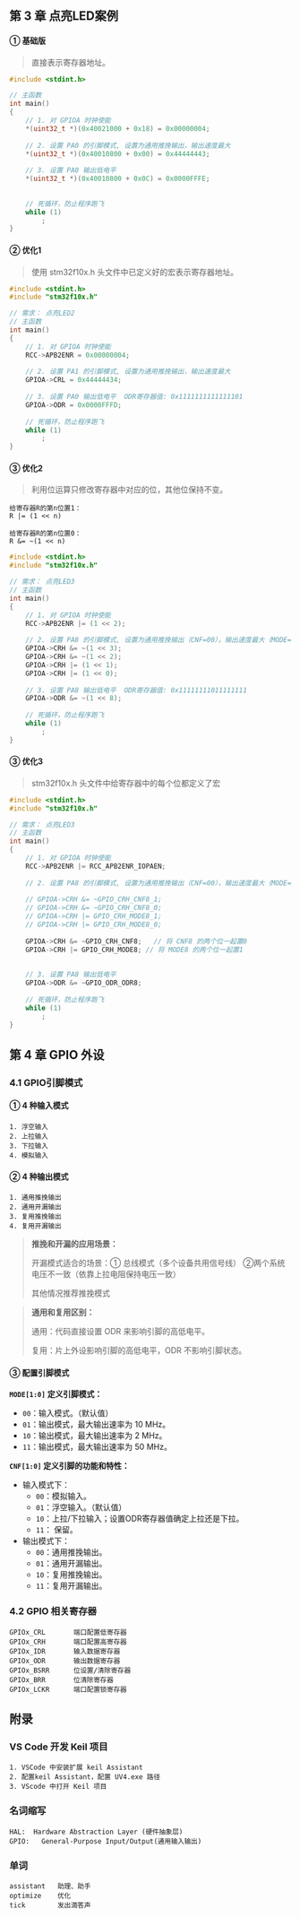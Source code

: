 ## 第 3 章 点亮LED案例

#### ① 基础版

> 直接表示寄存器地址。

```c
#include <stdint.h>

// 主函数
int main()
{
	// 1. 对 GPIOA 时钟使能
	*(uint32_t *)(0x40021000 + 0x18) = 0x00000004; 
	
	// 2. 设置 PA0 的引脚模式, 设置为通用推挽输出，输出速度最大
	*(uint32_t *)(0x40010800 + 0x00) = 0x44444443;
	
	// 3. 设置 PA0 输出低电平
	*(uint32_t *)(0x40010800 + 0x0C) = 0x0000FFFE;
	
	
	// 死循环，防止程序跑飞
	while (1)
		;
}

```

#### ② 优化1

> 使用 stm32f10x.h 头文件中已定义好的宏表示寄存器地址。

```c
#include <stdint.h>
#include "stm32f10x.h"

// 需求： 点亮LED2
// 主函数
int main()
{
	// 1. 对 GPIOA 时钟使能
	RCC->APB2ENR = 0x00000004;
	
	// 2. 设置 PA1 的引脚模式, 设置为通用推挽输出，输出速度最大
	GPIOA->CRL = 0x44444434;
	
	// 3. 设置 PA0 输出低电平  ODR寄存器值: 0x1111111111111101
	GPIOA->ODR = 0x0000FFFD;
	
	// 死循环，防止程序跑飞
	while (1)
		;
}

```

#### ③ 优化2

> 利用位运算只修改寄存器中对应的位，其他位保持不变。

```
给寄存器R的第n位置1：
R |= (1 << n)

给寄存器R的第n位置0：
R &= ~(1 << n)
```

```c
#include <stdint.h>
#include "stm32f10x.h"

// 需求： 点亮LED3
// 主函数
int main()
{
	// 1. 对 GPIOA 时钟使能
	RCC->APB2ENR |= (1 << 2);
	
	// 2. 设置 PA8 的引脚模式, 设置为通用推挽输出（CNF=00），输出速度最大（MODE=11）
	GPIOA->CRH &= ~(1 << 3);
	GPIOA->CRH &= ~(1 << 2);
	GPIOA->CRH |= (1 << 1);
	GPIOA->CRH |= (1 << 0);
	
	// 3. 设置 PA8 输出低电平  ODR寄存器值: 0x11111111011111111
	GPIOA->ODR &= ~(1 << 8);
	
	// 死循环，防止程序跑飞
	while (1)
		;
}

```

#### ③ 优化3

> stm32f10x.h 头文件中给寄存器中的每个位都定义了宏

```c
#include <stdint.h>
#include "stm32f10x.h"

// 需求： 点亮LED3
// 主函数
int main()
{
	// 1. 对 GPIOA 时钟使能
	RCC->APB2ENR |= RCC_APB2ENR_IOPAEN;
	
	// 2. 设置 PA8 的引脚模式, 设置为通用推挽输出（CNF=00），输出速度最大（MODE=11）
	
	// GPIOA->CRH &= ~GPIO_CRH_CNF8_1; 
	// GPIOA->CRH &= ~GPIO_CRH_CNF8_0; 
	// GPIOA->CRH |= GPIO_CRH_MODE8_1; 
	// GPIOA->CRH |= GPIO_CRH_MODE8_0; 
	
	GPIOA->CRH &= ~GPIO_CRH_CNF8;	// 将 CNF8 的两个位一起置0
	GPIOA->CRH |= GPIO_CRH_MODE8; // 将 MODE8 的两个位一起置1 
	
	
	// 3. 设置 PA8 输出低电平 
	GPIOA->ODR &= ~GPIO_ODR_ODR8;
	
	// 死循环，防止程序跑飞
	while (1)
		;
}

```



## 第 4 章 GPIO 外设

### 4.1 GPIO引脚模式

#### ① 4 种输入模式

```
1. 浮空输入
2. 上拉输入
3. 下拉输入
4. 模拟输入
```

#### ② 4 种输出模式

```
1. 通用推挽输出
2. 通用开漏输出
3. 复用推挽输出
4. 复用开漏输出
```

> **推挽和开漏的应用场景：**
>
> 开漏模式适合的场景：① 总线模式（多个设备共用信号线）  ②两个系统电压不一致（依靠上拉电阻保持电压一致）
>
> 其他情况推荐推挽模式

> **通用和复用区别：**
>
> 通用：代码直接设置 ODR 来影响引脚的高低电平。
>
> 复用：片上外设影响引脚的高低电平，ODR 不影响引脚状态。

#### ③ 配置引脚模式

**`MODE[1:0]` 定义引脚模式：**

- `00`：输入模式。（默认值）
- `01`：输出模式，最大输出速率为 10 MHz。
- `10`：输出模式，最大输出速率为 2 MHz。
- `11`：输出模式，最大输出速率为 50 MHz。

**`CNF[1:0]` 定义引脚的功能和特性：**

- 输入模式下：
  - `00`：模拟输入。
  - `01`：浮空输入。（默认值）
  - `10`：上拉/下拉输入；设置ODR寄存器值确定上拉还是下拉。 
  - `11`： 保留。
- 输出模式下：
  - `00`：通用推挽输出。
  - `01`：通用开漏输出。
  - `10`：复用推挽输出。
  - `11`：复用开漏输出。

### 4.2 GPIO 相关寄存器

```
GPIOx_CRL		端口配置低寄存器
GPIOx_CRH		端口配置高寄存器
GPIOx_IDR		输入数据寄存器
GPIOx_ODR		输出数据寄存器
GPIOx_BSRR		位设置/清除寄存器
GPIOx_BRR		位清除寄存器
GPIOx_LCKR		端口配置锁寄存器
```



## 附录

### VS Code 开发 Keil 项目

```
1. VSCode 中安装扩展 keil Assistant
2. 配置keil Assistant，配置 UV4.exe 路径
3. VScode 中打开 Keil 项目
```

### 名词缩写

```
HAL:  Hardware Abstraction Layer (硬件抽象层)
GPIO:	General-Purpose Input/Output(通用输入输出)
```

### 单词

```
assistant	助理、助手
optimize	优化
tick		发出滴答声
```

